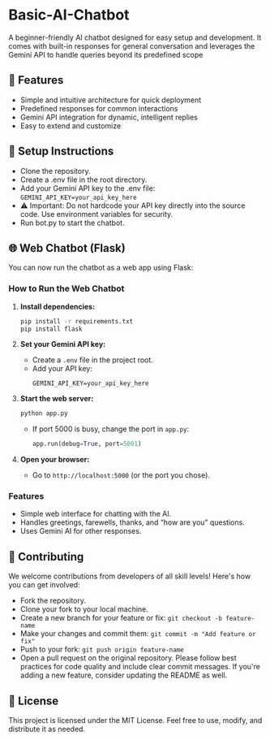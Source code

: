# Basic-AI-Chatbot

A beginner-friendly AI chatbot designed for easy setup and development. It comes with built-in responses for general conversation and leverages the Gemini API to handle queries beyond its predefined scope

## 🚀 Features
- Simple and intuitive architecture for quick deployment
- Predefined responses for common interactions
- Gemini API integration for dynamic, intelligent replies
- Easy to extend and customize

## 🔧 Setup Instructions
- Clone the repository.
- Create a .env file in the root directory.
- Add your Gemini API key to the .env file:
```GEMINI_API_KEY=your_api_key_here```
- ⚠️ Important: Do not hardcode your API key directly into the source code. Use environment variables for security.
- Run bot.py to start the chatbot.


## 🌐 Web Chatbot (Flask)

You can now run the chatbot as a web app using Flask:

### How to Run the Web Chatbot

1. **Install dependencies:**
   ```bash
   pip install -r requirements.txt
   pip install flask
   ```

2. **Set your Gemini API key:**
   - Create a `.env` file in the project root.
   - Add your API key:
     ```
     GEMINI_API_KEY=your_api_key_here
     ```

3. **Start the web server:**
   ```bash
   python app.py
   ```
   - If port 5000 is busy, change the port in `app.py`:
     ```python
     app.run(debug=True, port=5001)
     ```

4. **Open your browser:**
   - Go to `http://localhost:5000` (or the port you chose).

### Features
- Simple web interface for chatting with the AI.
- Handles greetings, farewells, thanks, and “how are you” questions.
- Uses Gemini AI for other responses.

## 🤝 Contributing
We welcome contributions from developers of all skill levels! Here's how you can get involved:
- Fork the repository.
- Clone your fork to your local machine.
- Create a new branch for your feature or fix:
 ```git checkout -b feature-name```
- Make your changes and commit them:
```git commit -m "Add feature or fix"```
- Push to your fork:
```git push origin feature-name```
- Open a pull request on the original repository.
Please follow best practices for code quality and include clear commit messages. If you're adding a new feature, consider updating the README as well.

## 📄 License
This project is licensed under the MIT License. Feel free to use, modify, and distribute it as needed.


